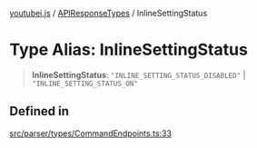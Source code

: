 [youtubei.js](../../../README.md) / [APIResponseTypes](../README.md) / InlineSettingStatus

# Type Alias: InlineSettingStatus

> **InlineSettingStatus**: `"INLINE_SETTING_STATUS_DISABLED"` \| `"INLINE_SETTING_STATUS_ON"`

## Defined in

[src/parser/types/CommandEndpoints.ts:33](https://github.com/LuanRT/YouTube.js/blob/4ae0cc5c523a2080e68d6c0c1437c78fe318ea30/src/parser/types/CommandEndpoints.ts#L33)
